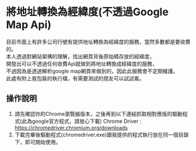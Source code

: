# 將地址轉換為經緯度(不透過Google Map Api)
目前市面上有許多公司行號有提供地址轉換為經緯度的服務，當然多數都是要收費的。<br>
本人透過對網站架構的理解，找出網頁背後原始碼存放的經緯度，<br>
開發出可以不透過任何收費Api就做到將地址轉換成經緯度的服務，<br>
不過因為是透過解析google map網頁來做到的，因此此服務會不定期維護。<br>
此處有附上我包裝的執行檔，有需要測試的朋友可以試試看。

## 操作說明
1. 請先確認你的Chrome瀏覽器版本，之後再到以下連結抓取相對應版的驅動程式(此為google官方程式，請放心下載)
   Chrome Driver : <https://chromedriver.chromium.org/downloads>
2. 下載完畢後驅動程式(chromedriver.exe)跟我提供的程式執行放在同一個目錄下，即可開始使用。
